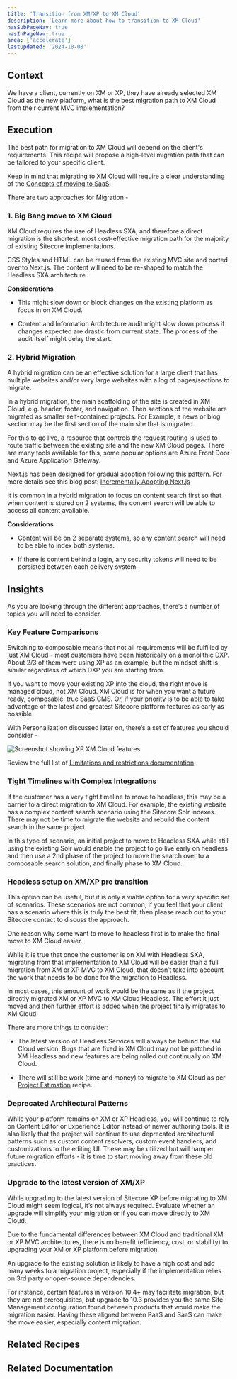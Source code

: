 ```yaml
---
title: 'Transition from XM/XP to XM Cloud'
description: 'Learn more about how to transition to XM Cloud'
hasSubPageNav: true
hasInPageNav: true
area: ['accelerate']
lastUpdated: '2024-10-08'
---
```


## Context

We have a client, currently on XM or XP, they have already selected XM Cloud as the new platform, what is the best migration path to XM Cloud from their current MVC implementation?

## Execution

The best path for migration to XM Cloud will depend on the client's requirements. This recipe will propose a high-level migration path that can be tailored to your specific client.

Keep in mind that migrating to XM Cloud will require a clear understanding of the [Concepts of moving to SaaS](/learn/accelerate/xm-cloud/pre-development/discovery/moving-to-saas).

There are two approaches for Migration -

### 1. Big Bang move to XM Cloud

XM Cloud requires the use of Headless SXA, and therefore a direct migration is the shortest, most cost-effective migration path for the majority of existing Sitecore implementations.

CSS Styles and HTML can be reused from the existing MVC site and ported over to Next.js. The content will need to be re-shaped to match the Headless SXA architecture.

**Considerations**

- This might slow down or block changes on the existing platform as focus in on XM Cloud.

- Content and Information Architecture audit might slow down process if changes expected are drastic from current state. The process of the audit itself might delay the start.

### 2. Hybrid Migration

A hybrid migration can be an effective solution for a large client that has multiple websites and/or very large websites with a log of pages/sections to migrate.

In a hybrid migration, the main scaffolding of the site is created in XM Cloud, e.g. header, footer, and navigation. Then sections of the website are migrated as smaller self-contained projects. For Example, a news or blog section may be the first section of the main site that is migrated.

For this to go live, a resource that controls the request routing is used to route traffic between the existing site and the new XM Cloud pages. There are many tools available for this, some popular options are Azure Front Door and Azure Application Gateway.

Next.js has been designed for gradual adoption following this pattern. For more details see this blog post: [Incrementally Adopting Next.js](https://nextjs.org/blog/incremental-adoption)

It is common in a hybrid migration to focus on content search first so that when content is stored on 2 systems, the content search will be able to access all content available.

**Considerations**

- Content will be on 2 separate systems, so any content search will need to be able to index both systems.

- If there is content behind a login, any security tokens will need to be persisted between each delivery system.

## Insights

As you are looking through the different approaches, there’s a number of topics you will need to consider.

### Key Feature Comparisons

Switching to composable means that not all requirements will be fulfilled by just XM Cloud - most customers have been historically on a monolithic DXP. About 2/3 of them were using XP as an example, but the mindset shift is similar regardless of which DXP you are starting from.

If you want to move your existing XP into the cloud, the right move is managed cloud, not XM Cloud. XM Cloud is for when you want a future ready, composable, true SaaS CMS. Or, if your priority is to be able to take advantage of the latest and greatest Sitecore platform features as early as possible.​

With Personalization discussed later on, there’s a set of features you should consider -

<img src="/images/learn/accelerate/xm-cloud/xm-xp-to-xmc1.png" alt="Screenshot showing XP XM Cloud features"/>

<br/>

Review the full list of [Limitations and restrictions documentation](https://doc.sitecore.com/xmc/en/developers/xm-cloud/limitations-and-restrictions.html).

### Tight Timelines with Complex Integrations

If the customer has a very tight timeline to move to headless, this may be a barrier to a direct migration to XM Cloud. For example, the existing website has a complex content search scenario using the Sitecore Solr indexes. There may not be time to migrate the website and rebuild the content search in the same project.

In this type of scenario, an initial project to move to Headless SXA while still using the existing Solr would enable the project to go live early on headless and then use a 2nd phase of the project to move the search over to a composable search solution, and finally phase to XM Cloud.

### Headless setup on XM/XP pre transition

This option can be useful, but it is only a viable option for a very specific set of scenarios. These scenarios are not common; if you feel that your client has a scenario where this is truly the best fit, then please reach out to your Sitecore contact to discuss the approach.

One reason why some want to move to headless first is to make the final move to XM Cloud easier.  

While it is true that once the  customer is on XM with Headless SXA, migrating from that implementation to XM Cloud will be easier than a full migration from XM or XP MVC to XM Cloud, that doesn’t take into account the work that needs to be done for the migration to Headless.

In most cases, this amount of work would be the same as if the project directly migrated XM or XP MVC to XM Cloud Headless. The effort it just moved and then further effort is added when the project finally migrates to XM Cloud.

There are more things to consider:

- The latest version of Headless Services will always be behind the XM Cloud version.  Bugs that are fixed in XM Cloud may not be patched in XM Headless and new features are being rolled out continually on XM Cloud.

- There will still be work (time and money) to migrate to XM Cloud as per [Project Estimation](/learn/accelerate/xm-cloud/pre-development/project-planning/project-estimation) recipe.

### Deprecated Architectural Patterns

While your platform remains on XM or XP Headless, you will continue to rely on Content Editor or Experience Editor instead of newer authoring tools. It is also likely that the project will continue to use deprecated architectural patterns such as custom content resolvers, custom event handlers, and customizations to the editing UI. These may be utilized but will hamper future migration efforts - it is time to start moving away from these old practices.

### Upgrade to the latest version of XM/XP

While upgrading to the latest version of Sitecore XP before migrating to XM Cloud might seem logical, it’s not always required. Evaluate whether an upgrade will simplify your migration or if you can move directly to XM Cloud.

Due to the fundamental differences between XM Cloud and traditional XM or XP MVC architectures, there is no benefit (efficiency, cost, or stability) to upgrading your XM or XP platform before migration.

An upgrade to the existing solution is likely to have a high cost and add many weeks to a migration project, especially if the implementation relies on 3rd party or open-source dependencies.

For instance, certain features in version 10.4+ may facilitate migration, but they are not prerequisites, but upgrade to 10.3 provides you the same Site Management configuration found between products that would make the migration easier. Having these aligned between PaaS and SaaS can make the move easier, especially content migration.

## Related Recipes

<Row columns={2}>
<Link title="Project Estimation " link="/learn/accelerate/xm-cloud/pre-development/project-planning/project-estimation" />
<Link title="Moving to SaaS - Concepts You Need to Know " link="/learn/accelerate/xm-cloud/pre-development/discovery/moving-to-saas" />
</Row>

## Related Documentation

<Row columns={2}>
<Link title="Incrementally Adopting Next.js " link="https://nextjs.org/blog/incremental-adoption" />
<Link title="Limitations and restrictions " link="https://doc.sitecore.com/xmc/en/developers/xm-cloud/limitations-and-restrictions.html" />
</Row>
